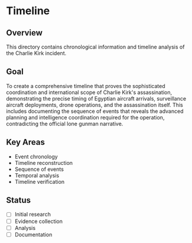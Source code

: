 # Timeline

## Overview
This directory contains chronological information and timeline analysis of the Charlie Kirk incident.

## Goal
To create a comprehensive timeline that proves the sophisticated coordination and international scope of Charlie Kirk's assassination, demonstrating the precise timing of Egyptian aircraft arrivals, surveillance aircraft deployments, drone operations, and the assassination itself. This includes documenting the sequence of events that reveals the advanced planning and intelligence coordination required for the operation, contradicting the official lone gunman narrative.

## Key Areas
- Event chronology
- Timeline reconstruction
- Sequence of events
- Temporal analysis
- Timeline verification

## Status
- [ ] Initial research
- [ ] Evidence collection
- [ ] Analysis
- [ ] Documentation
